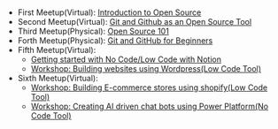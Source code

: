 #

- First Meetup(Virtual): [Introduction to Open Source](Introduction-to-Open-Source.md)
- Second Meetup(Virtual): [Git and Github as an Open Source Tool](Git-and-Github-as-an-Open-Source-Tool.md)
- Third Meetup(Physical): [Open Source 101](Open-Source-101.md)
- Forth Meetup(Physical): [Git and GitHub for Beginners](Git-and-Github-For-Beginners.md)
- Fifth Meetup(Virtual):  
     - [Getting started with No Code/Low Code with Notion](nocode-lowcode-with-notion.md)
     - [Workshop: Building websites using Wordpress(Low Code Tool)](build-websites-with-wordpress.md)
- Sixth Meetup(Virtual):  
    - [Workshop: Building E-commerce stores using shopify(Low Code Tool)](build-stores-with-shopify.md)
    - [Workshop: Creating AI driven chat bots using Power Platform(No Code Tool)](create-ai-chatbots-with-powerplatform.md)
